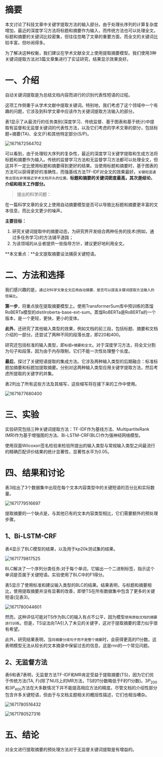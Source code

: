 # 摘要

本文讨论了科技文章中关键字提取方法的输入部分。由于处理长序列的计算复杂度增加，最近的深度学习方法将标题和摘要作为输入，而传统方法也可以处理全文。标题和摘要的关键词比较密集，但往往忽略了文章的重要方面，而全文的关键词比较丰富，但吵闹得多。

为了解决这种权衡，我们建议在学术文献全文上使用提取摘要模型。我们使用3种关键词提取方法对3篇文章集进行了实证研究，结果显示效果良好。

# 一、介绍

自动关键词提取是为总结文档内容而进行的识别代表性短语的过程。

这项工作侧重于从学术文献中提取关键词。特别地，我们考虑了这个领域中一个有趣的问题，它涉及到科学文章中应该作为关键词提取方法输入的部分。

表1显示了从最流行的任务类别(深度学习、传统监督、基于图表和基于统计)中提取有监督和无监督关键词的代表性方法，以及它们考虑的学术文章的部分，包括标题+摘要(TA)、全文(F)和其他特定部分(S/P)。

![1671672564702](D:%5CTypora%5Cuser-image%5C1671672564702.png)

可以看到，由于处理较大序列的复杂性，最近的深度学习关键字提取和生成方法将标题和摘要作为输入。传统的监督学习方法和无监督学习方法都可以处理全文，但这并不一定比使用标题和摘要得到更好的结果。当使用标题和摘要时，基于图表的方法可以获得更好的准确性，而强基线方法TF-IDF对全文的效果最好。`关键短语通常出现在非常接近学术文档开头的位置。`**标题和摘要的关键词密度最高，其次是结论、介绍和相关工作部分。**

> 提出的科学问题：

在一篇科学文章的全文上使用自动摘要模型是否可以导致比标题和摘要更丰富的文本信息，而比全文更少的噪声。

**主要目标：**

1. 研究关键词提取中的摘要动态，为研究界开发结合两种任务的技术(例如，通过多任务学习)的方法铺平道路；
2. 为该领域的从业者提供一些指导方针，建议更好地利用全文。

**本文重点：**全文提取摘要设法捕获关键短语。

# 二、方法和选择

我们感兴趣的是，`通过对科学文章全文应用自动摘要，是否可以提高关键词提取方法输入的信噪比`。

**第一步**，将重点放在提取摘要模型上。使用TransformerSum库中预训练的蒸馏RoBERTa模型的distilroberta-base-ext-sum。蒸馏RoBERTa是RoBERTa的一个版本，是一个更轻，更快，更小的变体。

**此外**，还研究了其他输入类型的效果，例如文档的前三段，包括标题、摘要和文档介绍的一部分。还尝试了两种不同的段落长度，即220和400。

研究还包括标准的输入类型，即`标题+摘要和全文`。对于深度学习方法，将全文分割为句子和段落，因为由于内存限制，它们不能一次性处理整个长度。

**最后**，探讨了关键短语提取的集成方法。它涉及两种输入类型的后期融合：标准标题加摘要和标题加提取摘要。分别对这两种输入类型应用关键字提取方法，然后考虑所提取的关键字的并集。

表2列出了所有这些方法及其缩写，这些缩写将在接下来的工作中使用。

![1671677680400](D:%5CTypora%5Cuser-image%5C1671677680400.png)

# 三、实验

实验研究包括三种关键词提取方法：TF-IDF作为基线方法、MultipartiteRank (MR)作为基于增强图的方法、Bi-LSTM-CRF(BLC)作为强神经网络模型。

使用双面Wilcoxon签名检验来检验所提出的输入类型与常规输入类型之间最流行的精确匹配评价结果的统计显著性，显著性水平为0.05。

# 四、结果和讨论

表3给出了3个数据集中出现在每个文本内容类型中的关键短语的百分比和实际数量。

![1671779516697](D:%5CTypora%5Cuser-image%5C1671779516697.png)

提取摘要的一个缺点是，与其他已有的文本内容类型相比，它们需要额外的预处理步骤。

## 1、Bi-LSTM-CRF

表4显示了BLC模型的结果，以及用于kp20k测试集的结果。

![1671779817525](D:%5CTypora%5Cuser-image%5C1671779817525.png)

BLC解决了一个序列分类任务:对于每个单词，它输出一个二进制标签，指示这个单词是否属于关键短语。实验使用了BLC中的F1得分。

表5显示了使用标准和建议输入类型的BLC的结果。结果表明，与标题和摘要相比，使用提取摘要并没有显著的改善，即使TS在所有数据集中包含了更多的关键短语(见表3)。

![1671780044601](D:%5CTypora%5Cuser-image%5C1671780044601.png)

然而，这种评估可能对TS作为BLC的输入有点不公平，因为模型`使用原始文档的摘要进行训练`。但是，TS设法向TA引入了未见的关键字，这对于提取摘要的潜力似乎很有希望。

此外，研究结果表明，当`将摘要分成句子而不是整个摘要`时，会获得更高的f1分数。这表明模型无法从较长的文本摘录中保留过去的信息，这是rnn的一个常见问题。

## 2、无监督方法

表6和表7表明，无监督方法TF-IDF和MR肯定受益于提取摘要(TS)，因为它们优于传统方法(TA, F)(除了NUS上的MR方法，TS的f1分数略低于F的f1分数)。$3P_{200}$和$3P_{400}$方法在大多数情况下并不能提高相应方法的精度。尽管文档的介绍性部分包含许多关键短语，但由于与文档主题相关的概括性描述，它们也相当嘈杂。

![1671780516432](D:%5CTypora%5Cuser-image%5C1671780516432.png)

![1671780527316](D:%5CTypora%5Cuser-image%5C1671780527316.png)

# 五、结论

对全文进行提取摘要的预处理方法对于无监督关键词提取是有增益的。